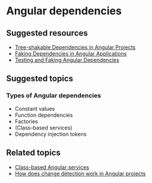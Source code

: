 # Angular dependencies

## Suggested resources
- [Tree-shakable Dependencies in Angular Projects](https://blog.angularindepth.com/tree-shakable-dependencies-in-angular-projects-5aaa7012b9e7)
- [Faking Dependencies in Angular Applications](https://blog.angularindepth.com/faking-dependencies-in-angular-applications-3fc501d70c2e)
- [Testing and Faking Angular Dependencies](https://blog.angularindepth.com/testing-and-faking-angular-dependencies-886495057121)

## Suggested topics
### Types of Angular dependencies
- Constant values
- Function dependencies
- Factories
- (Class-based services)
- Dependency injection tokens

## Related topics
- [Class-based Angular services](./class-based-angular-services.md)
- [How does change detection work in Angular projects](./how-does-change-detection-work-in-angular-projects.md)
